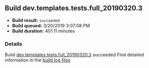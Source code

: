 ## Build dev.templates.tests.full_20190320.3
- **Build result:** `succeeded`
- **Build queued:** 3/20/2019 3:07:08 PM
- **Build duration:** 401.11 minutes
### Details
Build [dev.templates.tests.full_20190320.3](https://winappstudio.visualstudio.com/web/build.aspx?pcguid=a4ef43be-68ce-4195-a619-079b4d9834c2&builduri=vstfs%3a%2f%2f%2fBuild%2fBuild%2f27317) succeeded
Find detailed information in the [build log files](https://uwpctdiags.blob.core.windows.net/buildlogs/dev.templates.tests.full_20190320.3_logs.zip)
